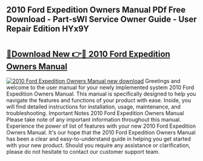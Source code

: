 ## 2010 Ford Expedition Owners Manual PDf Free Download - Part-sWI Service Owner Guide - User Repair Edition HYx9Y

# <h2><a href="http://bc14060.oget.top/?id=2010+Ford+Expedition+Owners+Manual">🔗Download New 👉🔴 2010 Ford Expedition Owners Manual</a></h2>

[![2010 Ford Expedition Owners Manual new download](https://i.imgur.com/5g1atiW.png)](http://bc14060.oget.top/?id=2010+Ford+Expedition+Owners+Manual)
Greetings and welcome to the user manual for your newly implemented system 2010 Ford Expedition Owners Manual. This manual is specifically designed to help you navigate the features and functions of your product with ease. Inside, you will find detailed instructions for installation, usage, maintenance, and troubleshooting. Important Notes 2010 Ford Expedition Owners Manual Please take note of any important information throughout this manual. Experience the power of list of features with your new 2010 Ford Expedition Owners Manual. It's our hope that the 2010 Ford Expedition Owners Manual has been a clear and easy-to-understand guide in helping you get started with your new product. Should you require any assistance or clarification, please do not hesitate to contact our customer support team.
